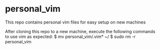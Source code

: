 # personal_vim
This repo contains personal vim files for easy setup on new machines

After cloning this repo to a new machine, execute the following commands
to use vim as expected:
$ mv personal_vim/.vim* ~/
$ sudo rm -r personal_vim
